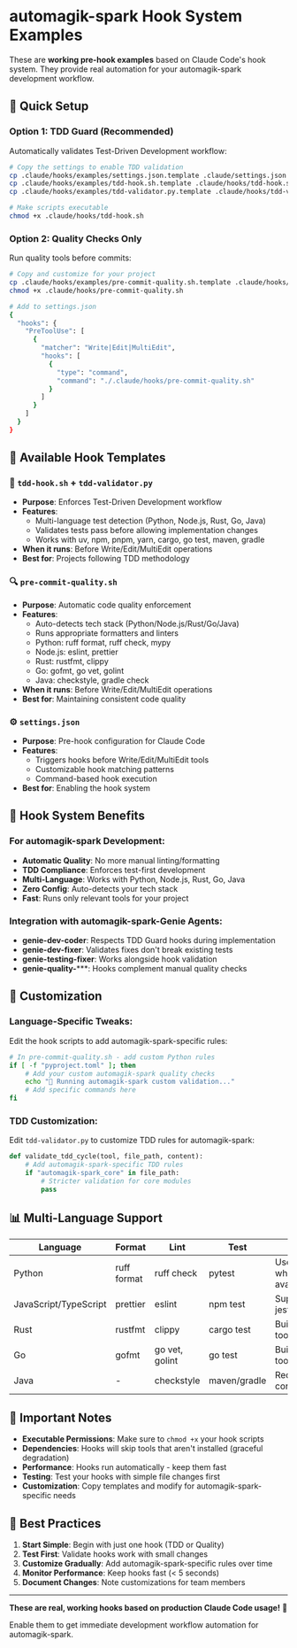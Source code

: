 # automagik-spark Hook System Examples

These are **working pre-hook examples** based on Claude Code's hook system. They provide real automation for your automagik-spark development workflow.

## 🚀 Quick Setup

### Option 1: TDD Guard (Recommended)
Automatically validates Test-Driven Development workflow:

```bash
# Copy the settings to enable TDD validation
cp .claude/hooks/examples/settings.json.template .claude/settings.json
cp .claude/hooks/examples/tdd-hook.sh.template .claude/hooks/tdd-hook.sh
cp .claude/hooks/examples/tdd-validator.py.template .claude/hooks/tdd-validator.py

# Make scripts executable
chmod +x .claude/hooks/tdd-hook.sh
```

### Option 2: Quality Checks Only
Run quality tools before commits:

```bash
# Copy and customize for your project
cp .claude/hooks/examples/pre-commit-quality.sh.template .claude/hooks/pre-commit-quality.sh
chmod +x .claude/hooks/pre-commit-quality.sh

# Add to settings.json
{
  "hooks": {
    "PreToolUse": [
      {
        "matcher": "Write|Edit|MultiEdit",
        "hooks": [
          {
            "type": "command", 
            "command": "./.claude/hooks/pre-commit-quality.sh"
          }
        ]
      }
    ]
  }
}
```

## 📁 Available Hook Templates

### 🧪 `tdd-hook.sh` + `tdd-validator.py`
- **Purpose**: Enforces Test-Driven Development workflow
- **Features**: 
  - Multi-language test detection (Python, Node.js, Rust, Go, Java)
  - Validates tests pass before allowing implementation changes
  - Works with uv, npm, pnpm, yarn, cargo, go test, maven, gradle
- **When it runs**: Before Write/Edit/MultiEdit operations
- **Best for**: Projects following TDD methodology

### 🔍 `pre-commit-quality.sh` 
- **Purpose**: Automatic code quality enforcement
- **Features**:
  - Auto-detects tech stack (Python/Node.js/Rust/Go/Java)
  - Runs appropriate formatters and linters
  - Python: ruff format, ruff check, mypy
  - Node.js: eslint, prettier
  - Rust: rustfmt, clippy
  - Go: gofmt, go vet, golint
  - Java: checkstyle, gradle check
- **When it runs**: Before Write/Edit/MultiEdit operations  
- **Best for**: Maintaining consistent code quality

### ⚙️ `settings.json`
- **Purpose**: Pre-hook configuration for Claude Code
- **Features**: 
  - Triggers hooks before Write/Edit/MultiEdit tools
  - Customizable hook matching patterns
  - Command-based hook execution
- **Best for**: Enabling the hook system

## 🎯 Hook System Benefits

### For automagik-spark Development:
- **Automatic Quality**: No more manual linting/formatting
- **TDD Compliance**: Enforces test-first development
- **Multi-Language**: Works with Python, Node.js, Rust, Go, Java
- **Zero Config**: Auto-detects your tech stack
- **Fast**: Runs only relevant tools for your project

### Integration with automagik-spark-Genie Agents:
- **genie-dev-coder**: Respects TDD Guard hooks during implementation
- **genie-dev-fixer**: Validates fixes don't break existing tests
- **genie-testing-fixer**: Works alongside hook validation
- **genie-quality-*****: Hooks complement manual quality checks

## 🔧 Customization

### Language-Specific Tweaks:
Edit the hook scripts to add automagik-spark-specific rules:

```bash
# In pre-commit-quality.sh - add custom Python rules
if [ -f "pyproject.toml" ]; then
    # Add your custom automagik-spark quality checks
    echo "🎯 Running automagik-spark custom validation..."
    # Add specific commands here
fi
```

### TDD Customization:
Edit `tdd-validator.py` to customize TDD rules for automagik-spark:

```python
def validate_tdd_cycle(tool, file_path, content):
    # Add automagik-spark-specific TDD rules
    if "automagik-spark_core" in file_path:
        # Stricter validation for core modules
        pass
```

## 📊 Multi-Language Support

| Language | Format | Lint | Test | Notes |
|----------|--------|------|------|-------|
| Python | ruff format | ruff check | pytest | Uses uv when available |
| JavaScript/TypeScript | prettier | eslint | npm test | Supports jest, vitest |  
| Rust | rustfmt | clippy | cargo test | Built-in tooling |
| Go | gofmt | go vet, golint | go test | Built-in tooling |
| Java | - | checkstyle | maven/gradle | Requires configuration |

## 🚨 Important Notes

- **Executable Permissions**: Make sure to `chmod +x` your hook scripts
- **Dependencies**: Hooks will skip tools that aren't installed (graceful degradation)
- **Performance**: Hooks run automatically - keep them fast
- **Testing**: Test your hooks with simple file changes first
- **Customization**: Copy templates and modify for automagik-spark-specific needs

## 🌟 Best Practices

1. **Start Simple**: Begin with just one hook (TDD or Quality)
2. **Test First**: Validate hooks work with small changes
3. **Customize Gradually**: Add automagik-spark-specific rules over time
4. **Monitor Performance**: Keep hooks fast (< 5 seconds)
5. **Document Changes**: Note customizations for team members

---

**These are real, working hooks based on production Claude Code usage!** 🎯

Enable them to get immediate development workflow automation for automagik-spark.